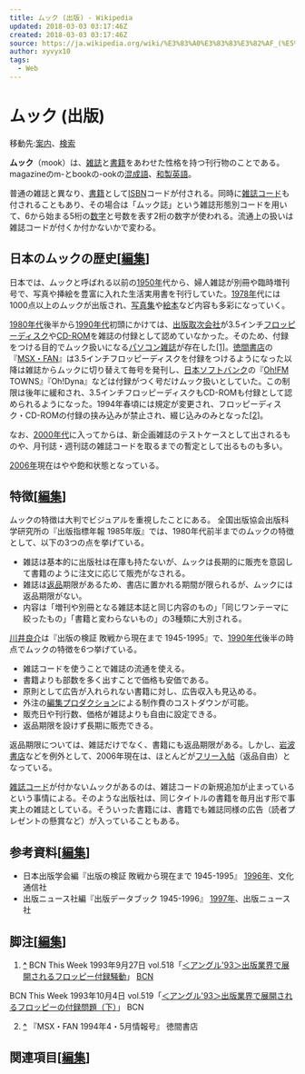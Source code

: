 ```yaml
---
title: ムック (出版) - Wikipedia
updated: 2018-03-03 03:17:46Z
created: 2018-03-03 03:17:46Z
source: https://ja.wikipedia.org/wiki/%E3%83%A0%E3%83%83%E3%82%AF_(%E5%87%BA%E7%89%88)
author: xyvyx10
tags:
  - Web
---
```


# ムック (出版)

移動先:[案内](https://ja.wikipedia.org/wiki/%E3%83%A0%E3%83%83%E3%82%AF_(%E5%87%BA%E7%89%88)#mw-head)、[検索](https://ja.wikipedia.org/wiki/%E3%83%A0%E3%83%83%E3%82%AF_(%E5%87%BA%E7%89%88)#p-search)

**ムック**（mook）は、[雑誌](https://ja.wikipedia.org/wiki/%E9%9B%91%E8%AA%8C)と[書籍](https://ja.wikipedia.org/wiki/%E6%9B%B8%E7%B1%8D)をあわせた性格を持つ刊行物のことである。magazineのm-とbookの-ookの[混成語](https://ja.wikipedia.org/wiki/%E6%B7%B7%E6%88%90%E8%AA%9E)、[和製英語](https://ja.wikipedia.org/wiki/%E5%92%8C%E8%A3%BD%E8%8B%B1%E8%AA%9E)。

普通の雑誌と異なり、[書籍](https://ja.wikipedia.org/wiki/%E6%9B%B8%E7%B1%8D)として[ISBN](https://ja.wikipedia.org/wiki/ISBN)コードが付される。同時に[雑誌コード](https://ja.wikipedia.org/wiki/%E9%9B%91%E8%AA%8C%E3%82%B3%E3%83%BC%E3%83%89)も付されることもあり、その場合は「ムック誌」という雑誌形態別コードを用いて、6から始まる5桁の[数字](https://ja.wikipedia.org/wiki/%E6%95%B0%E5%AD%97)と号数を表す2桁の数字が使われる。流通上の扱いは雑誌コードが付くか付かないかで変わる。

## 日本のムックの歴史[[編集](https://ja.wikipedia.org/w/index.php?title=%E3%83%A0%E3%83%83%E3%82%AF_(%E5%87%BA%E7%89%88)&action=edit&section=1)]

日本では、ムックと呼ばれる以前の[1950年](https://ja.wikipedia.org/wiki/1950%E5%B9%B4)代から、婦人雑誌が別冊や臨時増刊号で、写真や挿絵を豊富に入れた生活実用書を刊行していた。[1978年](https://ja.wikipedia.org/wiki/1978%E5%B9%B4)代には1000点以上のムックが出版され、[写真集](https://ja.wikipedia.org/wiki/%E5%86%99%E7%9C%9F%E9%9B%86)や[絵本](https://ja.wikipedia.org/wiki/%E7%B5%B5%E6%9C%AC)など内容も多彩になっていく。

[1980年代](https://ja.wikipedia.org/wiki/1980%E5%B9%B4%E4%BB%A3)後半から[1990年代](https://ja.wikipedia.org/wiki/1990%E5%B9%B4%E4%BB%A3)初頭にかけては、[出版取次会社](https://ja.wikipedia.org/wiki/%E5%87%BA%E7%89%88%E5%8F%96%E6%AC%A1)が3.5インチ[フロッピーディスク](https://ja.wikipedia.org/wiki/%E3%83%95%E3%83%AD%E3%83%83%E3%83%94%E3%83%BC%E3%83%87%E3%82%A3%E3%82%B9%E3%82%AF)や[CD-ROM](https://ja.wikipedia.org/wiki/CD-ROM)を雑誌の付録として認めていなかった。そのため、付録をつける目的でムック扱いになる[パソコン雑誌](https://ja.wikipedia.org/wiki/%E3%83%91%E3%82%BD%E3%82%B3%E3%83%B3%E9%9B%91%E8%AA%8C)が存在した[[1]](https://ja.wikipedia.org/wiki/%E3%83%A0%E3%83%83%E3%82%AF_(%E5%87%BA%E7%89%88)#cite_note-1)。[徳間書店](https://ja.wikipedia.org/wiki/%E5%BE%B3%E9%96%93%E6%9B%B8%E5%BA%97)の『[MSX・FAN](https://ja.wikipedia.org/wiki/MSX%E3%83%BBFAN)』は3.5インチフロッピーディスクを付録をつけるようになった以降は雑誌からムックに切り替えて毎号を発刊し、[日本ソフトバンク](https://ja.wikipedia.org/wiki/%E3%82%BD%E3%83%95%E3%83%88%E3%83%90%E3%83%B3%E3%82%AF%E3%82%AF%E3%83%AA%E3%82%A8%E3%82%A4%E3%83%86%E3%82%A3%E3%83%96)の『[Oh!FM](https://ja.wikipedia.org/wiki/Oh!FM) TOWNS』『Oh!Dyna』などは付録がつく号だけムック扱いとしていた。この制限は後年に緩和され、3.5インチフロッピーディスクもCD-ROMも付録として認められるようになった。1994年春頃には規定が変更され、フロッピーディスク・CD-ROMの付録の挟み込みが禁止され、綴じ込みのみとなった[[2]](https://ja.wikipedia.org/wiki/%E3%83%A0%E3%83%83%E3%82%AF_(%E5%87%BA%E7%89%88)#cite_note-2)。

なお、[2000年代](https://ja.wikipedia.org/wiki/2000%E5%B9%B4%E4%BB%A3)に入ってからは、新企画雑誌のテストケースとして出されるものや、月刊誌・週刊誌の雑誌コードを取るまでの暫定として出るものも多い。

[2006年](https://ja.wikipedia.org/wiki/2006%E5%B9%B4)現在はやや飽和状態となっている。

## 特徴[[編集](https://ja.wikipedia.org/w/index.php?title=%E3%83%A0%E3%83%83%E3%82%AF_(%E5%87%BA%E7%89%88)&action=edit&section=2)]

ムックの特徴は大判でビジュアルを重視したことにある。
全国出版協会出版科学研究所の『出版指標年報 1985年版』では、1980年代前半までのムックの特徴として、以下の3つの点を挙げている。

- 雑誌は基本的に出版社は在庫も持たないが、ムックは長期的に販売を意図して書籍のように注文に応じて販売がなされる。
- 雑誌は[返品](https://ja.wikipedia.org/w/index.php?title=%E8%BF%94%E5%93%81&action=edit&redlink=1)期限があるため、書店に置かれる期間が限られるが、ムックには返品期限がない。
- 内容は「増刊や別冊となる雑誌本誌と同じ内容のもの」「同じワンテーマに絞ったもの」「書籍と変わらないもの」の3種類に大別される。

[川井良介](https://ja.wikipedia.org/wiki/%E5%B7%9D%E4%BA%95%E8%89%AF%E4%BB%8B)は『出版の検証 敗戦から現在まで 1945-1995』で、[1990年代](https://ja.wikipedia.org/wiki/1990%E5%B9%B4%E4%BB%A3)後半の時点でムックの特徴を6つ挙げている。

- 雑誌コードを使うことで雑誌の流通を使える。
- 書籍よりも部数を多く出すことで価格も安価である。
- 原則として広告が入れられない書籍に対し、広告収入も見込める。
- 外注の[編集プロダクション](https://ja.wikipedia.org/wiki/%E7%B7%A8%E9%9B%86%E3%83%97%E3%83%AD%E3%83%80%E3%82%AF%E3%82%B7%E3%83%A7%E3%83%B3)による制作費のコストダウンが可能。
- 販売日や刊行数、価格が雑誌よりも自由に設定できる。
- 返品期限を設けず長期に販売できる。

返品期限については、雑誌だけでなく、書籍にも返品期限がある。しかし、[岩波書店](https://ja.wikipedia.org/wiki/%E5%B2%A9%E6%B3%A2%E6%9B%B8%E5%BA%97)などを例外として、2006年現在は、ほとんどが[フリー入帖](https://ja.wikipedia.org/w/index.php?title=%E3%83%95%E3%83%AA%E3%83%BC%E5%85%A5%E5%B8%96&action=edit&redlink=1)（返品自由）となっている。

[雑誌コード](https://ja.wikipedia.org/wiki/%E9%9B%91%E8%AA%8C%E3%82%B3%E3%83%BC%E3%83%89)が付かないムックがあるのは、雑誌コードの新規追加が止まっているという事情による。そのような出版社は、同じタイトルの書籍を毎月出す形で事実上の雑誌としている。そういった書籍には、書籍でも雑誌同様の広告（読者プレゼントの懸賞など）が入っていることもある。

## 参考資料[[編集](https://ja.wikipedia.org/w/index.php?title=%E3%83%A0%E3%83%83%E3%82%AF_(%E5%87%BA%E7%89%88)&action=edit&section=3)]

- 日本出版学会編『出版の検証 敗戦から現在まで 1945-1995』 [1996年](https://ja.wikipedia.org/wiki/1996%E5%B9%B4)、文化通信社
- 出版ニュース社編『出版データブック 1945-1996』 [1997年](https://ja.wikipedia.org/wiki/1997%E5%B9%B4)、出版ニュース社

## 脚注[[編集](https://ja.wikipedia.org/w/index.php?title=%E3%83%A0%E3%83%83%E3%82%AF_(%E5%87%BA%E7%89%88)&action=edit&section=4)]

1. **[^](https://ja.wikipedia.org/wiki/%E3%83%A0%E3%83%83%E3%82%AF_(%E5%87%BA%E7%89%88)#cite_ref-1)** BCN This Week 1993年9月27日 vol.518「[＜アングル'93＞出版業界で展開されるフロッピー付録騒動](http://www.computernews.com/scripts/bcn/vb_Bridge3.dll?VBPROG=ShowWeeklyArticle&MEM=1&ImgTag=&Title=%81%83%83%41%83%93%83%4F%83%8B%27%39%33%81%84%8F%6F%94%C5%8B%C6%8A%45%82%C5%93%57%8A%4A%82%B3%82%EA%82%E9%83%74%83%8D%83%62%83%73%81%5B%95%74%98%5E%91%9B%93%AE&File=F:\inetpub\wwwroot\bcn\Weekly\BCNarchive1\199309270233183856.htm)」 [BCN](https://ja.wikipedia.org/wiki/BCN)

BCN This Week 1993年10月4日 vol.519「[＜アングル'93＞出版業界で展開されるフロッピーの付録問題（下）](http://www.computernews.com/scripts/bcn/vb_Bridge3.dll?VBPROG=ShowWeeklyArticle&MEM=1&ImgTag=&Title=%81%83%83%41%83%93%83%4F%83%8B%27%39%33%81%84%8F%6F%94%C5%8B%C6%8A%45%82%C5%93%57%8A%4A%82%B3%82%EA%82%E9%83%74%83%8D%83%62%83%73%81%5B%82%CC%95%74%98%5E%96%E2%91%E8%81%69%89%BA%81%6A&File=F:\inetpub\wwwroot\bcn\Weekly\BCNarchive1\1993100402310145950.htm)」 BCN

2. **[^](https://ja.wikipedia.org/wiki/%E3%83%A0%E3%83%83%E3%82%AF_(%E5%87%BA%E7%89%88)#cite_ref-2)** 『MSX・FAN 1994年4・5月情報号』 徳間書店

## 関連項目[[編集](https://ja.wikipedia.org/w/index.php?title=%E3%83%A0%E3%83%83%E3%82%AF_(%E5%87%BA%E7%89%88)&action=edit&section=5)]